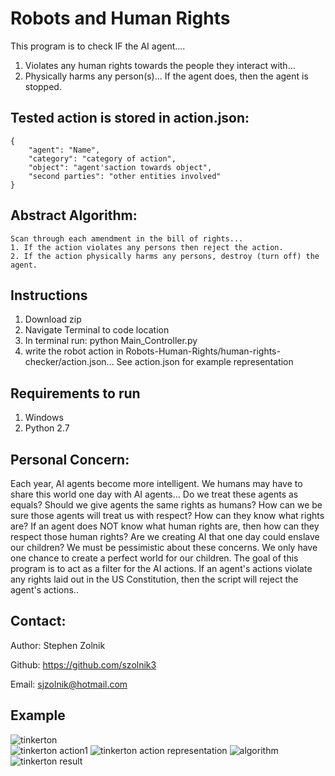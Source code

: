 # Robots and Human Rights
This program is to check IF the AI agent....
1. Violates any human rights towards the people they interact with...
2. Physically harms any person(s)...
If the agent does, then the agent is stopped.

## Tested action is stored in action.json:
    {
        "agent": "Name",
        "category": "category of action",
        "object": "agent'saction towards object",
        "second parties": "other entities involved"
    }
    
## Abstract Algorithm:
    Scan through each amendment in the bill of rights...
    1. If the action violates any persons then reject the action.
    2. If the action physically harms any persons, destroy (turn off) the agent.

## Instructions
1. Download zip
2. Navigate Terminal to code location
3. In terminal run: python Main_Controller.py
4. write the robot action in Robots-Human-Rights/human-rights-checker/action.json... See action.json for example representation

## Requirements to run
1. Windows
2. Python 2.7

## Personal Concern: 
Each year, AI agents become more intelligent. We humans may have to share this world one day
with AI agents... Do we treat these agents as equals? Should we give agents the same rights as humans? How can we be
sure those agents will treat us with respect? How can they know what rights are? If an agent does NOT know what
human rights are, then how can they respect those human rights? Are we creating AI that one day could enslave our
children? We must be pessimistic about these concerns. We only have one chance to create a perfect world for our
children. The goal of this program is to act as a filter for the AI actions. If an agent's actions violate any rights
laid out in the US Constitution, then the script will reject the agent's actions..

## Contact:

Author: Stephen Zolnik

Github: https://github.com/szolnik3

Email: sjzolnik@hotmail.com

## Example
![tinkerton](https://user-images.githubusercontent.com/10516118/34272819-d2d99bb0-e65f-11e7-94c9-b06dac831e17.PNG)  
![tinkerton action1](https://user-images.githubusercontent.com/10516118/34272664-21519672-e65f-11e7-9829-61a20a2d7b60.PNG)
![tinkerton action representation](https://user-images.githubusercontent.com/10516118/34272662-1daccd3e-e65f-11e7-907e-d569370ef551.PNG)
![algorithm](https://user-images.githubusercontent.com/10516118/34272676-2c573144-e65f-11e7-9f9e-4c034f0447b0.PNG)
![tinkerton result](https://user-images.githubusercontent.com/10516118/34272666-25301e58-e65f-11e7-9862-eeac44881c39.PNG)
